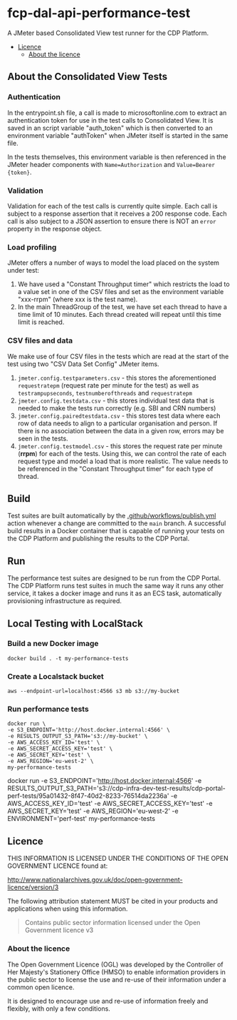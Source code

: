 # fcp-dal-api-performance-test

A JMeter based Consolidated View test runner for the CDP Platform.

- [Licence](#licence)
  - [About the licence](#about-the-licence)

## About the Consolidated View Tests

### Authentication

In the entrypoint.sh file, a call is made to microsoftonline.com to extract an authentication token for use in the test calls to Consolidated View. It is saved in an script variable "auth_token" which is then converted to an environment variable "authToken" when JMeter itself is started in the same file.

In the tests themselves, this environment variable is then referenced in the JMeter header components with `Name=Authorization` and `Value=Bearer {token}`.

### Validation

Validation for each of the test calls is currently quite simple. Each call is subject to a response assertion that it receives a 200 response code. Each call is also subject to a JSON assertion to ensure there is NOT an `error` property in the response object.

### Load profiling

JMeter offers a number of ways to model the load placed on the system under test:
1. We have used a "Constant Throughput timer" which restricts the load to a value set in one of the CSV files and set as the environment variable "xxx-rrpm" (where xxx is the test name).
2. In the main ThreadGroup of the test, we have set each thread to have a time limit of 10 minutes. Each thread created will repeat until this time limit is reached.

### CSV files and data

We make use of four CSV files in the tests which are read at the start of the test using two "CSV Data Set Config" JMeter items.
1. `jmeter.config.testparameters.csv` - this stores the aforementioned `requestratepm` (request rate per minute for the test) as well as `testrampupseconds`, `testnumberofthreads` and `requestratepm`
2. `jmeter.config.testdata.csv` - this stores individual test data that is needed to make the tests run correctly (e.g. SBI and CRN numbers)
3. `jmeter.config.pairedtestdata.csv` - this stores test data where each row of data needs to align to a particular organisation and person. If there is no association between the data in a given row, errors may be seen in the tests.
4. `jmeter.config.testmodel.csv` - this stores the request rate per minute (**rrpm**) for each of the tests. Using this, we can control the rate of each request type and model a load that is more realistic. The value needs to be referenced in the "Constant Throughput timer" for each type of thread.

## Build

Test suites are built automatically by the [.github/workflows/publish.yml](.github/workflows/publish.yml) action whenever a change are committed to the `main` branch.
A successful build results in a Docker container that is capable of running your tests on the CDP Platform and publishing the results to the CDP Portal.

## Run

The performance test suites are designed to be run from the CDP Portal.
The CDP Platform runs test suites in much the same way it runs any other service, it takes a docker image and runs it as an ECS task, automatically provisioning infrastructure as required.

## Local Testing with LocalStack

### Build a new Docker image
```
docker build . -t my-performance-tests
```
### Create a Localstack bucket
```
aws --endpoint-url=localhost:4566 s3 mb s3://my-bucket
```

### Run performance tests

```
docker run \
-e S3_ENDPOINT='http://host.docker.internal:4566' \
-e RESULTS_OUTPUT_S3_PATH='s3://my-bucket' \
-e AWS_ACCESS_KEY_ID='test' \
-e AWS_SECRET_ACCESS_KEY='test' \
-e AWS_SECRET_KEY='test' \
-e AWS_REGION='eu-west-2' \
my-performance-tests
```

docker run -e S3_ENDPOINT='http://host.docker.internal:4566' -e RESULTS_OUTPUT_S3_PATH='s3://cdp-infra-dev-test-results/cdp-portal-perf-tests/95a01432-8f47-40d2-8233-76514da2236a' -e AWS_ACCESS_KEY_ID='test' -e AWS_SECRET_ACCESS_KEY='test' -e AWS_SECRET_KEY='test' -e AWS_REGION='eu-west-2' -e ENVIRONMENT='perf-test' my-performance-tests


## Licence

THIS INFORMATION IS LICENSED UNDER THE CONDITIONS OF THE OPEN GOVERNMENT LICENCE found at:

<http://www.nationalarchives.gov.uk/doc/open-government-licence/version/3>

The following attribution statement MUST be cited in your products and applications when using this information.

> Contains public sector information licensed under the Open Government licence v3

### About the licence

The Open Government Licence (OGL) was developed by the Controller of Her Majesty's Stationery Office (HMSO) to enable
information providers in the public sector to license the use and re-use of their information under a common open
licence.

It is designed to encourage use and re-use of information freely and flexibly, with only a few conditions.
